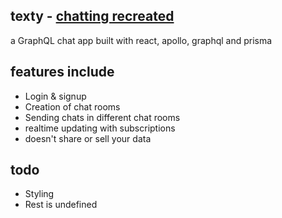 ## texty - [chatting recreated](http://texty-app.herokuapp.com/)

a GraphQL chat app built with react, apollo, graphql and prisma

## features include
- Login & signup
- Creation of chat rooms
- Sending chats in different chat rooms
- realtime updating with subscriptions
- doesn't share or sell your data

## todo
- Styling
- Rest is undefined
